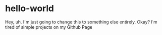 # hello-world
Hey, uh. I'm just going to change this to something else entirely. Okay?
I'm tired of simple projects on my Github Page

